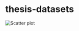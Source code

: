 # thesis-datasets

![Scatter plot](https://github.com/121107/thesis-datasets/blob/main/Images/e21fa4a4-d24b-4788-83e5-eb8151dd4429.png)
